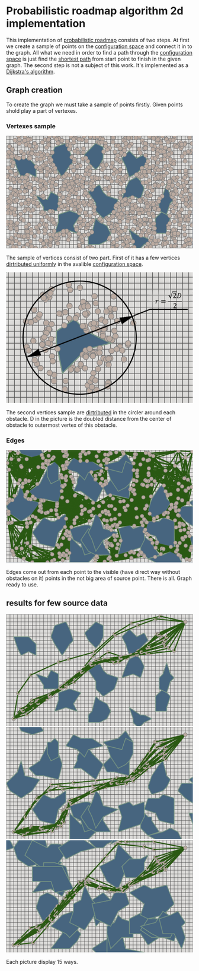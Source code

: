 # Probabilistic roadmap algorithm 2d implementation
This implementation of [probabilistic roadmap](https://en.wikipedia.org/wiki/Probabilistic_roadmap) consists of two steps. At first we create a sample of points on the [configuration space](https://en.wikipedia.org/wiki/Configuration_space) and connect it in to the graph. All what we need in order to find a path through the [configuration space](https://en.wikipedia.org/wiki/Configuration_space) is just find the [shortest path](https://en.wikipedia.org/wiki/Shortest_path_problem) from start point to finish in the given graph. The second step is not a subject of this work. It's implemented as a [Dijkstra's algorithm](https://en.wikipedia.org/wiki/Dijkstra%27s_algorithm).
## Graph creation
To create the graph we must take a sample of points firstly. Given points shold play a part of vertexes.
### Vertexes sample
![Points shuffle](https://raw.githubusercontent.com/BOPOHOB/ProbabilisticRoadmap/master/exemplification/shuffle.png)

The sample of vertices consist of two part. First of it has a few vertices [dirtributed uniformly](https://en.wikipedia.org/wiki/Uniform_distribution_(continuous)) in the avalible [configuration space](https://en.wikipedia.org/wiki/Configuration_space).

![Points close to obstacle](https://raw.githubusercontent.com/BOPOHOB/ProbabilisticRoadmap/master/exemplification/circle.png) 

The second vertices sample are [dirtributed](https://en.wikipedia.org/wiki/Uniform_distribution_(continuous)) in the circler around each obstacle. D in the picture is the doubled distance from the center of obstacle to outermost vertex of this obstacle.

### Edges
![Graph](https://raw.githubusercontent.com/BOPOHOB/ProbabilisticRoadmap/master/exemplification/graph.png) 

Edges come out from each point to the visible (have direct way without obstacles on it) points in the not big area of source point. There is all. Graph ready to use.

## results for few source data
![solve to spars obstacles set](https://raw.githubusercontent.com/BOPOHOB/ProbabilisticRoadmap/master/exemplification/spars.png) 
![solve to regular obstacles set](https://raw.githubusercontent.com/BOPOHOB/ProbabilisticRoadmap/master/exemplification/regular.png) 
![solve to dense obstacles set](https://raw.githubusercontent.com/BOPOHOB/ProbabilisticRoadmap/master/exemplification/dense.png) 

Each picture display 15 ways.
